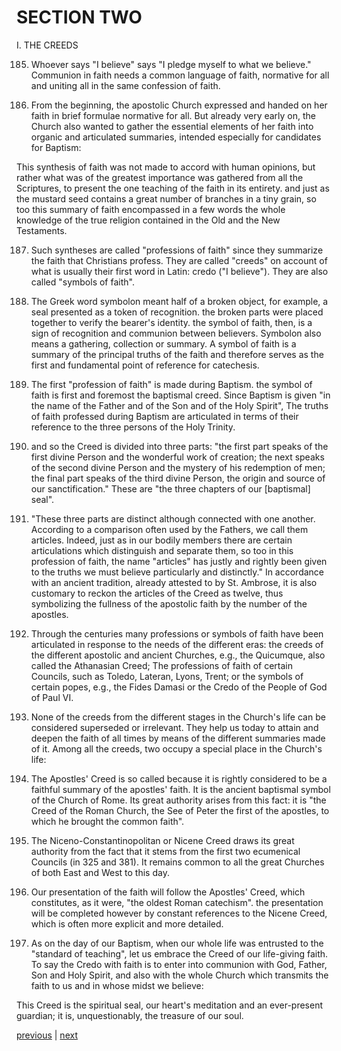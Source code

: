 # SECTION TWO

I. THE CREEDS

185. Whoever says "I believe" says "I pledge myself to what we believe." Communion in faith needs a common language of faith, normative for all and uniting all in the same confession of faith.

186. From the beginning, the apostolic Church expressed and handed on her faith in brief formulae normative for all. But already very early on, the Church also wanted to gather the essential elements of her faith into organic and articulated summaries, intended especially for candidates for Baptism:

This synthesis of faith was not made to accord with human opinions, but rather what was of the greatest importance was gathered from all the Scriptures, to present the one teaching of the faith in its entirety. and just as the mustard seed contains a great number of branches in a tiny grain, so too this summary of faith encompassed in a few words the whole knowledge of the true religion contained in the Old and the New Testaments.

187. Such syntheses are called "professions of faith" since they summarize the faith that Christians profess. They are called "creeds" on account of what is usually their first word in Latin: credo ("I believe"). They are also called "symbols of faith".

188. The Greek word symbolon meant half of a broken object, for example, a seal presented as a token of recognition. the broken parts were placed together to verify the bearer's identity. the symbol of faith, then, is a sign of recognition and communion between believers. Symbolon also means a gathering, collection or summary. A symbol of faith is a summary of the principal truths of the faith and therefore serves as the first and fundamental point of reference for catechesis.

189. The first "profession of faith" is made during Baptism. the symbol of faith is first and foremost the baptismal creed. Since Baptism is given "in the name of the Father and of the Son and of the Holy Spirit", The truths of faith professed during Baptism are articulated in terms of their reference to the three persons of the Holy Trinity.

190. and so the Creed is divided into three parts: "the first part speaks of the first divine Person and the wonderful work of creation; the next speaks of the second divine Person and the mystery of his redemption of men; the final part speaks of the third divine Person, the origin and source of our sanctification." These are "the three chapters of our [baptismal] seal".

191. "These three parts are distinct although connected with one another. According to a comparison often used by the Fathers, we call them articles. Indeed, just as in our bodily members there are certain articulations which distinguish and separate them, so too in this profession of faith, the name "articles" has justly and rightly been given to the truths we must believe particularly and distinctly." In accordance with an ancient tradition, already attested to by St. Ambrose, it is also customary to reckon the articles of the Creed as twelve, thus symbolizing the fullness of the apostolic faith by the number of the apostles.

192. Through the centuries many professions or symbols of faith have been articulated in response to the needs of the different eras: the creeds of the different apostolic and ancient Churches, e.g., the Quicumque, also called the Athanasian Creed; The professions of faith of certain Councils, such as Toledo, Lateran, Lyons, Trent; or the symbols of certain popes, e.g., the Fides Damasi or the Credo of the People of God of Paul VI.

193. None of the creeds from the different stages in the Church's life can be considered superseded or irrelevant. They help us today to attain and deepen the faith of all times by means of the different summaries made of it. Among all the creeds, two occupy a special place in the Church's life:

194. The Apostles' Creed is so called because it is rightly considered to be a faithful summary of the apostles' faith. It is the ancient baptismal symbol of the Church of Rome. Its great authority arises from this fact: it is "the Creed of the Roman Church, the See of Peter the first of the apostles, to which he brought the common faith".

195. The Niceno-Constantinopolitan or Nicene Creed draws its great authority from the fact that it stems from the first two ecumenical Councils (in 325 and 381). It remains common to all the great Churches of both East and West to this day.

196. Our presentation of the faith will follow the Apostles' Creed, which constitutes, as it were, "the oldest Roman catechism". the presentation will be completed however by constant references to the Nicene Creed, which is often more explicit and more detailed.

197. As on the day of our Baptism, when our whole life was entrusted to the "standard of teaching", let us embrace the Creed of our life-giving faith. To say the Credo with faith is to enter into communion with God, Father, Son and Holy Spirit, and also with the whole Church which transmits the faith to us and in whose midst we believe:

This Creed is the spiritual seal, our heart's meditation and an ever-present guardian; it is, unquestionably, the treasure of our soul.

[previous](https://github.com/Tenari/non-fiction/blob/master/catechism/__P13.md) | [next](https://github.com/Tenari/non-fiction/blob/master/catechism/__P15.md)